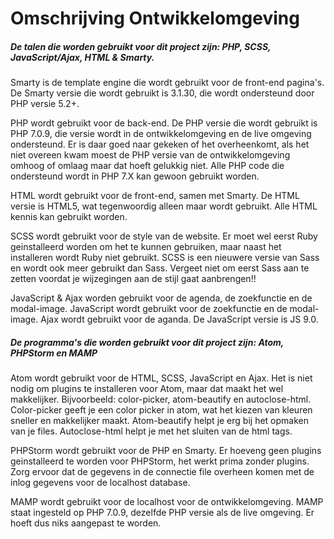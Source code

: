 # Omschrijving Ontwikkelomgeving

##### De talen die worden gebruikt voor dit project zijn: PHP, SCSS, JavaScript/Ajax, HTML & Smarty.

Smarty is de template engine die wordt gebruikt voor de front-end pagina's. De Smarty versie die wordt gebruikt is 3.1.30, die wordt ondersteund door PHP versie 5.2+. 

PHP wordt gebruikt voor de back-end. De PHP versie die wordt gebruikt is PHP 7.0.9, die versie wordt in de ontwikkelomgeving en de live omgeving ondersteund. Er is daar goed naar gekeken of het overheenkomt, als het niet overeen kwam moest de PHP versie van de ontwikkelomgeving omhoog of omlaag maar dat hoeft gelukkig niet. Alle PHP code die ondersteund wordt in PHP 7.X kan gewoon gebruikt worden.

HTML wordt gebruikt voor de front-end, samen met Smarty. De HTML versie is HTML5, wat tegenwoordig alleen maar wordt gebruikt. Alle HTML kennis kan gebruikt worden.

SCSS wordt gebruikt voor de style van de website. Er moet wel eerst Ruby geinstalleerd worden om het te kunnen gebruiken, maar naast het installeren wordt Ruby niet gebruikt. SCSS is een nieuwere versie van Sass en wordt ook meer gebruikt dan Sass. Vergeet niet om eerst Sass aan te zetten voordat je wijzegingen aan de stijl gaat aanbrengen!!

JavaScript & Ajax worden gebruikt voor de agenda, de zoekfunctie en de modal-image. JavaScript wordt gebruikt voor de zoekfunctie en de modal-image. Ajax wordt gebruikt voor de aganda. De JavaScript versie is JS 9.0.

##### De programma's die worden gebruikt voor dit project zijn: Atom, PHPStorm en MAMP

Atom wordt gebruikt voor de HTML, SCSS, JavaScript en Ajax. Het is niet nodig om plugins te installeren voor Atom, maar dat maakt het wel makkelijker. Bijvoorbeeld: color-picker, atom-beautify en autoclose-html. Color-picker geeft je een color picker in atom, wat het kiezen van kleuren sneller en makkelijker maakt. Atom-beautify helpt je erg bij het opmaken van je files. Autoclose-html helpt je met het sluiten van de html tags.

PHPStorm wordt gebruikt voor de PHP en Smarty. Er hoeveng geen plugins geinstalleerd te worden voor PHPStorm, het werkt prima zonder plugins. Zorg ervoor dat de gegevens in de connectie file overheen komen met de inlog gegevens voor de localhost database.

MAMP wordt gebruikt voor de localhost voor de ontwikkelomgeving. MAMP staat ingesteld op PHP 7.0.9, dezelfde PHP versie als de live omgeving. Er hoeft dus niks aangepast te worden.

